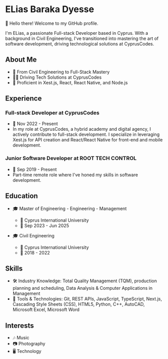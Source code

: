 # ELias Baraka Dyesse

👋 Hello there! Welcome to my GitHub profile.

I'm ELias, a passionate Full-stack Developer based in Cyprus. With a background in Civil Engineering, I've transitioned into mastering the art of software development, driving technological solutions at CyprusCodes.

## About Me
- 🚀 From Civil Engineering to Full-Stack Mastery
- 👨‍💻 Driving Tech Solutions at CyprusCodes
- 💼 Proficient in Xest.js, React, React Native, and Node.js

## Experience
### Full-stack Developer at CyprusCodes  
- 📍 Nov 2022 - Present  
- In my role at CyprusCodes, a hybrid academy and digital agency, I actively contribute to full-stack development. I specialize in leveraging Xest.js for API creation and React/React Native for front-end and mobile development.

### Junior Software Developer at ROOT TECH CONTROL  
- 📍 Sep 2019 - Present  
- Part-time remote role where I've honed my skills in software development.

## Education
- 🎓 Master of Engineering - Engineering - Management  
  - 🏫 Cyprus International University  
  - 📅 Sep 2023 - Jun 2025

- 🎓 Civil Engineering  
  - 🏫 Cyprus International University  
  - 📅 2018 - 2022

## Skills
- 🛠️ Industry Knowledge: Total Quality Management (TQM), production planning and scheduling, Data Analysis & Computer Applications in Management  
- 🔧 Tools & Technologies: Git, REST APIs, JavaScript, TypeScript, Next.js, Cascading Style Sheets (CSS), HTML5, Python, C++, AutoCAD, Microsoft Excel, Microsoft Word

## Interests
- 🎶 Music  
- 📷 Photography  
- 🖥️ Technology
